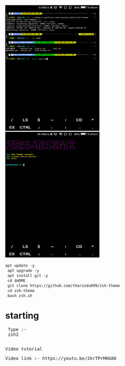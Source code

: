 <img src="https://github.com/rooted-cyber/image-upload/raw/master/zsh1.png" style="width:300px;height:400px;">
<img src="https://github.com/rooted-cyber/image-upload/raw/master/zsh2.png" style="width:300px;height:400px;">



``` 
apt update -y
 apt upgrade -y
 apt install git -y
 cd $HOME
 git clone https://github.com/tharindu899/zsh-theme
 cd zsh-theme
 bash zsh.sh
```
 
 
 
 # starting
 
 <pre> Type :-
 zsh2
 </pre>
<pre>
Video tutorial
</pre>

<pre>Video link :- https://youtu.be/2krTPrMHG80</pre>
